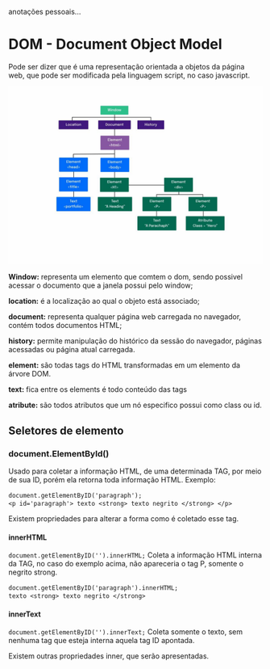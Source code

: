 anotações pessoais...
# DOM - Document Object Model

Pode ser dizer que é uma representação orientada a objetos da página web, que pode ser modificada pela linguagem script, no caso javascript.

![Estrutura DOM](./dom-estrutura.jpg)

**Window:** representa um elemento que comtem o dom, sendo possivel acessar o documento que a janela possui pelo window;

**location:** é a localização ao qual o objeto está associado;

**document:** representa qualquer página web carregada no navegador, contém todos documentos HTML;

**history:** permite manipulação do histórico da sessão do navegador, páginas acessadas ou página atual carregada.

**element:** são todas tags do HTML transformadas em um elemento da árvore DOM.

**text:** fica entre os elements é todo conteúdo das tags

**atribute:** são todos atributos que um nó especifico possui como class ou id.

## Seletores de elemento

### document.ElementById()

Usado para coletar a informação HTML, de uma determinada TAG, por meio de sua ID, porém ela retorna toda informação HTML.
Exemplo:
```
document.getElementByID('paragraph');
<p id='paragraph'> texto <strong> texto negrito </strong> </p>
```
Existem propriedades para alterar a forma como é coletado esse tag.

#### innerHTML
`document.getElementByID('').innerHTML;`
Coleta a informação HTML interna da TAG, no caso do exemplo acima, não apareceria o tag P, somente o negrito strong.
```
document.getElementByID('paragraph').innerHTML;
texto <strong> texto negrito </strong>
```

#### innerText
`document.getElementByID('').innerText;`
Coleta somente o texto, sem nenhuma tag que esteja interna aquela tag ID apontada.

Existem outras propriedades inner, que serão apresentadas.


